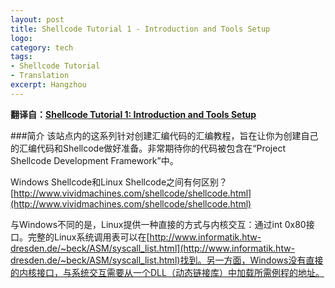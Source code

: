 ```yaml
---
layout: post
title: Shellcode Tutorial 1 - Introduction and Tools Setup
logo: 
category: tech
tags:
- Shellcode Tutorial
- Translation
excerpt: Hangzhou
---
```


**翻译自：[Shellcode Tutorial 1: Introduction and Tools Setup](http://www.projectshellcode.com/node/17)**    

###简介
该站点内的这系列针对创建汇编代码的汇编教程，旨在让你为创建自己的汇编代码和Shellcode做好准备。非常期待你的代码被包含在“Project Shellcode Development Framework”中。

Windows Shellcode和Linux Shellcode之间有何区别？    
[http://www.vividmachines.com/shellcode/shellcode.html](http://www.vividmachines.com/shellcode/shellcode.html)

与Windows不同的是，Linux提供一种直接的方式与内核交互：通过int 0x80接口。完整的Linux系统调用表可以在[http://www.informatik.htw-dresden.de/~beck/ASM/syscall_list.html](http://www.informatik.htw-dresden.de/~beck/ASM/syscall_list.html)找到。另一方面，Windows没有直接的内核接口，与系统交互需要从一个DLL（动态链接库）中加载所需例程的地址。